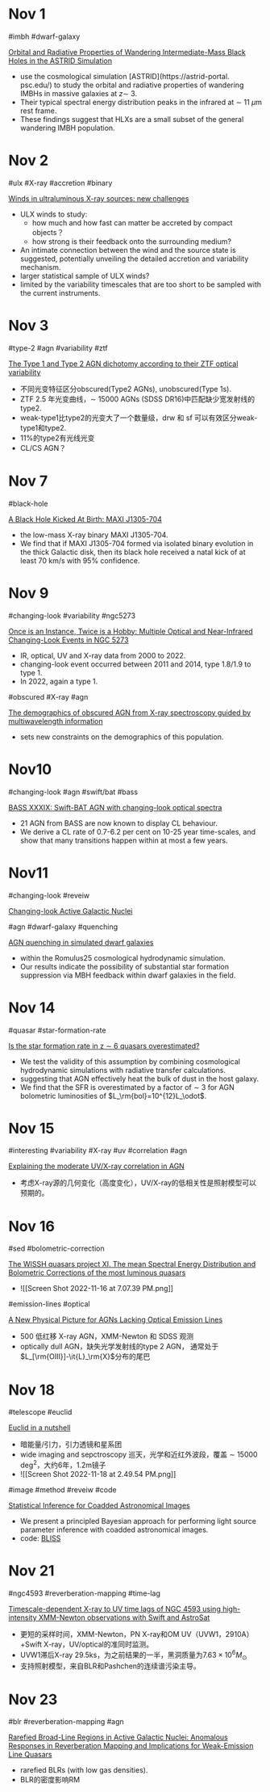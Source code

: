 # Nov 1

#imbh #dwarf-galaxy 

[Orbital and Radiative Properties of Wandering Intermediate-Mass Black Holes in the ASTRID Simulation](https://arxiv.org/pdf/2210.16319.pdf)
- use the cosmological simulation [ASTRID](https://astrid-portal. psc.edu/) to study the orbital and radiative properties of wandering IMBHs in massive galaxies at $z\sim$  3.
- Their typical spectral energy distribution peaks in the infrared at $\sim$ 11 $\mu$m rest frame.
- These findings suggest that HLXs are a small subset of the general wandering IMBH population.

# Nov 2

#ulx #X-ray #accretion #binary

[Winds in ultraluminous X-ray sources: new challenges](https://arxiv.org/pdf/2211.00014.pdf)
- ULX winds to study:
	- how much and how fast can matter be accreted by compact objects？
	- how strong is their feedback onto the surrounding medium?
- An intimate connection between the wind and the source state is suggested, potentially unveiling the detailed accretion and variability mechanism.
- larger statistical sample of ULX winds?
- limited by the variability timescales that are too short to be sampled with the current instruments.

# Nov 3

#type-2 #agn #variability #ztf 

[The Type 1 and Type 2 AGN dichotomy according to their ZTF optical variability](https://arxiv.org/pdf/2211.00770.pdf)
- 不同光变特征区分obscured(Type2 AGNs), unobscured(Type 1s).
- ZTF 2.5 年光变曲线，$\sim$ 15000 AGNs (SDSS DR16)中匹配缺少宽发射线的type2.
- weak-type1比type2的光变大了一个数量级，drw 和 sf 可以有效区分weak-type1和type2.
- 11%的type2有光线光变
- CL/CS AGN？

# Nov 7

#black-hole 

[A Black Hole Kicked At Birth: MAXI J1305-704](https://arxiv.org/pdf/2211.02158.pdf)
- the low-mass X-ray binary MAXI J1305-704.
- We find that if MAXI J1305-704 formed via isolated binary evolution in the thick Galactic disk, then its black hole received a natal kick of at least 70 km/s with 95% confidence.


# Nov 9

#changing-look #variability #ngc5273

[Once is an Instance, Twice is a Hobby: Multiple Optical and Near-Infrared Changing-Look Events in NGC 5273](https://arxiv.org/pdf/2211.03801.pdf)
- IR, optical, UV and X-ray data from 2000 to 2022.
- changing-look event occurred between 2011 and 2014, type 1.8/1.9 to type 1.
- In 2022, again a type 1.

#obscured #X-ray #agn 

[The demographics of obscured AGN from X-ray spectroscopy guided by multiwavelength information](https://arxiv.org/pdf/2211.03800.pdf)
- sets new constraints on the demographics of this population.

# Nov10

#changing-look #agn #swift/bat #bass 

[BASS XXXIX: Swift-BAT AGN with changing-look optical spectra](https://arxiv.org/pdf/2211.04478.pdf)
- 21 AGN from BASS are now known to display CL behaviour.
- We derive a CL rate of 0.7-6.2 per cent on 10-25 year time-scales, and show that many transitions happen within at most a few years.

# Nov11

#changing-look #reveiw 

[Changing-look Active Galactic Nuclei](https://arxiv.org/pdf/2211.05132.pdf)

#agn #dwarf-galaxy #quenching

[AGN quenching in simulated dwarf galaxies](https://arxiv.org/pdf/2211.05275.pdf)
- within the Romulus25 cosmological hydrodynamic simulation.
- Our results indicate the possibility of substantial star formation suppression via MBH feedback within dwarf galaxies in the field.


# Nov 14

#quasar #star-formation-rate

[Is the star formation rate in z ∼ 6 quasars overestimated?](https://arxiv.org/pdf/2211.05790.pdf)
- We test the validity of this assumption by combining cosmological hydrodynamic simulations with radiative transfer calculations.
- suggesting that AGN effectively heat the bulk of dust in the host galaxy.
- We find that the SFR is overestimated by a factor of $\sim$ 3 for AGN bolometric luminosities of $L_\rm{bol}=10^{12}L_\odot$.


# Nov 15

#interesting #variability #X-ray #uv #correlation #agn 

[Explaining the moderate UV/X-ray correlation in AGN](https://arxiv.org/pdf/2211.06963.pdf)
- 考虑X-ray源的几何变化（高度变化），UV/X-ray的低相关性是照射模型可以预期的。

# Nov 16

#sed #bolometric-correction 

[The WISSH quasars project XI. The mean Spectral Energy Distribution and Bolometric Corrections of the most luminous quasars](https://arxiv.org/pdf/2211.07677.pdf)
- ![[Screen Shot 2022-11-16 at 7.07.39 PM.png]]

#emission-lines #optical 

[A New Physical Picture for AGNs Lacking Optical Emission Lines](https://arxiv.org/pdf/2211.07679.pdf)
- 500 低红移 X-ray AGN，XMM-Newton 和 SDSS 观测
- optically dull AGN，缺失光学发射线的type 2 AGN， 通常处于$L_[\rm{OIII}]-\it{L}_\rm{X}$分布的尾巴


# Nov 18

#telescope #euclid 

[Euclid in a nutshell](https://arxiv.org/pdf/2211.09668.pdf)
- 暗能量/引力，引力透镜和星系团
- wide imaging and sepctroscopy 巡天，光学和近红外波段，覆盖 $\sim$ 15000 deg$^2$，大约6年，1.2m镜子
- ![[Screen Shot 2022-11-18 at 2.49.54 PM.png]]

#image #method #reveiw #code 

[Statistical Inference for Coadded Astronomical Images](https://arxiv.org/pdf/2211.09300.pdf)
- We present a principled Bayesian approach for performing light source parameter inference with coadded astronomical images.
- code: [BLISS](https://github.com/prob-ml/bliss)


# Nov 21

#ngc4593 #reverberation-mapping #time-lag 

[Timescale-dependent X-ray to UV time lags of NGC 4593 using high-intensity XMM-Newton observations with Swift and AstroSat](https://arxiv.org/pdf/2211.10229.pdf)
- 更短的采样时间，XMM-Newton，PN X-ray和OM UV（UVW1，2910A）+Swift X-ray，UV/optical的准同时监测。
- UVW1滞后X-ray 29.5ks，为之前结果的一半，黑洞质量为$7.63\times10^6M_\odot$
- 支持照射模型，来自BLR和Pashchen的连续谱污染主导。

# Nov 23

#blr #reverberation-mapping #agn 

[Rarefied Broad-Line Regions in Active Galactic Nuclei: Anomalous Responses in Reverberation Mapping and Implications for Weak-Emission Line Quasars](https://arxiv.org/pdf/2211.11966.pdf)
- rarefied BLRs (with low gas densities).
- BLR的密度影响RM